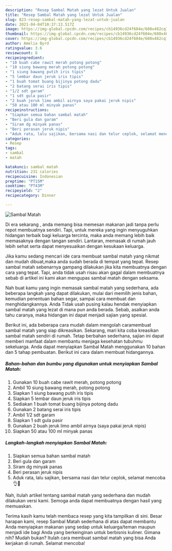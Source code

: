 ```yaml
---
description: "Resep Sambal Matah yang lezat Untuk Jualan"
title: "Resep Sambal Matah yang lezat Untuk Jualan"
slug: 823-resep-sambal-matah-yang-lezat-untuk-jualan
date: 2021-04-04T10:37:13.517Z
image: https://img-global.cpcdn.com/recipes/cb14936cd24f604e/680x482cq70/sambal-matah-foto-resep-utama.jpg
thumbnail: https://img-global.cpcdn.com/recipes/cb14936cd24f604e/680x482cq70/sambal-matah-foto-resep-utama.jpg
cover: https://img-global.cpcdn.com/recipes/cb14936cd24f604e/680x482cq70/sambal-matah-foto-resep-utama.jpg
author: Amelia Byrd
ratingvalue: 3.6
reviewcount: 8
recipeingredient:
- "10 buah cabe rawit merah potong potong"
- "10 siung bawang merah potong potong"
- "1 siung bawang putih iris tipis"
- "5 lembar daun jeruk iris tipis"
- "1 buah tomat buang bijinya potong dadu"
- "2 batang serai iris tipis"
- "1/2 sdt garam"
- "1 sdt gula pasir"
- "2 buah jeruk limo ambil airnya saya pakai jeruk nipis"
- "50 atau 100 ml minyak panas"
recipeinstructions:
- "Siapkan semua bahan sambal matah"
- "Beri gula dan garam"
- "Siram dg minyak panas"
- "Beri perasan jeruk nipis"
- "Aduk rata, lalu sajikan, bersama nasi dan telur ceplok, selamat mencoba👌🤩"
categories:
- Resep
tags:
- sambal
- matah

katakunci: sambal matah 
nutrition: 231 calories
recipecuisine: Indonesian
preptime: "PT15M"
cooktime: "PT43M"
recipeyield: "2"
recipecategory: Dinner

---
```



![Sambal Matah](https://img-global.cpcdn.com/recipes/cb14936cd24f604e/680x482cq70/sambal-matah-foto-resep-utama.jpg)

Di era  sekarang , anda memang bisa memesan makanan jadi tanpa perlu repot membuatnya sendiri. Tapi, untuk mereka yang ingin menyuguhkan hidangan terbaik bagi keluarga tercinta, maka anda memang lebih baik memasaknya dengan tangan sendiri. Lantaran, memasak di rumah jauh lebih sehat serta dapat menyesuaikan dengan kesukaan keluarga.

Jika kamu sedang mencari ide cara membuat sambal matah yang nikmat dan mudah dibuat,maka anda sudah berada di tempat yang tepat. Resep sambal matah  sebenarnya gampang dilakukan jika kita membuatnya dengan cara yang tepat. Tapi, anda tidak usah risau akan gagal dalam membuatnya 
sebab di artikel ini kami akan mengupas sambal matah dengan seksama.  



Nah buat kamu yang ingin memasak sambal matah yang sederhana, ada beberapa langkah yang dapat dilakukan, mulai dari memilih jenis bahan, kemudian penentuan bahan segar, sampai cara membuat dan menghidangkannya. Anda Tidak usah pusing kalau hendak menyiapkan sambal matah yang lezat di mana pun anda berada. Sebab, asalkan anda  tahu caranya, maka hidangan ini dapat menjadi sajian yang spesial.

Berikut ini, ada beberapa cara mudah dalam mengolah caramembuat sambal matah yang siap dikreasikan. Sekarang, mari kita coba kreasikan sambal matah sendiri di rumah. Tetap berbahan sederhana, sajian ini dapat memberi manfaat dalam membantu menjaga kesehatan tubuhmu sekeluarga. Anda dapat menyiapkan Sambal Matah menggunakan 10 bahan dan 5 tahap pembuatan. Berikut ini cara dalam membuat hidangannya.

<!--inarticleads1-->

##### Bahan-bahan dan bumbu yang digunakan untuk menyiapkan Sambal Matah:

1. Gunakan 10 buah cabe rawit merah, potong potong
1. Ambil 10 siung bawang merah, potong potong
1. Siapkan 1 siung bawang putih iris tipis
1. Siapkan 5 lembar daun jeruk iris tipis
1. Sediakan 1 buah tomat buang bijinya potong dadu
1. Gunakan 2 batang serai iris tipis
1. Ambil 1/2 sdt garam
1. Siapkan 1 sdt gula pasir
1. Gunakan 2 buah jeruk limo ambil airnya (saya pakai jeruk nipis)
1. Siapkan 50 atau 100 ml minyak panas




<!--inarticleads2-->

##### Langkah-langkah menyiapkan Sambal Matah:

1. Siapkan semua bahan sambal matah
1. Beri gula dan garam
1. Siram dg minyak panas
1. Beri perasan jeruk nipis
1. Aduk rata, lalu sajikan, bersama nasi dan telur ceplok, selamat mencoba👌🤩




Nah, itulah artikel tentang  sambal matah  yang sederhana dan mudah dilakukan versi kami. Semoga anda dapat membuatnya dengan hasil yang memuaskan. 

Terima kasih kamu telah membaca resep yang kita tampilkan di sini. Besar harapan kami, resep  Sambal Matah sederhana di atas dapat membantu Anda menyiapkan makanan yang sedap untuk keluarga/teman maupun menjadi ide bagi Anda yang berkeinginan untuk berbisnis kuliner. Gimana nih? Mudah bukan? Itulah cara membuat sambal matah yang bisa Anda kerjakan di rumah. Selamat mencoba!

